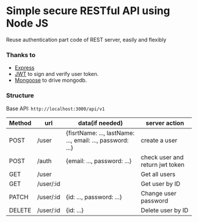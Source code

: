 # Simple secure RESTful API using Node JS
Reuse authentication part code of REST server, easily and flexibly

### Thanks to
  - [Express]() 
  - [JWT](https://github.com/auth0/node-jsonwebtoken) to sign and verify user token.
  - [Mongoose](https://github.com/Automattic/mongoose) to drive mongodb.
### Structure
Base API: `http://localhost:3000/api/v1`


| Method | url                 | data(if needed)                                            | server action |
| ------ |---------------------| -----------------------------------------------------------| -------------|
| POST   | /user               | {fisrtName: ..., lastName: ..., email: ..., password: ...} | create a user |
| POST   | /auth               | {email: ..., password: ...}                                | check user and return jwt token|
| GET    | /user               |                                                            | Get all users |
| GET    | /user/:id           |                                                            | Get user by ID |
| PATCH  | /user/:id           | {id: ..., password: ...}                                   | Change user password |
| DELETE | /user/:id           | {id: ...}                                                  | Delete user by ID |
